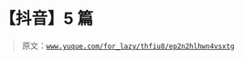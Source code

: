 # 【抖音】5 篇

> 原文：[`www.yuque.com/for_lazy/thfiu8/ep2n2hlhwn4vsxtg`](https://www.yuque.com/for_lazy/thfiu8/ep2n2hlhwn4vsxtg)

